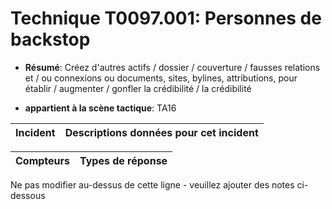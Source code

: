 # Technique T0097.001: Personnes de backstop

* **Résumé**: Créez d'autres actifs / dossier / couverture / fausses relations et / ou connexions ou documents, sites, bylines, attributions, pour établir / augmenter / gonfler la crédibilité / la crédibilité

* **appartient à la scène tactique**: TA16


|Incident |Descriptions données pour cet incident |
|-------- |-------------------- |



|Compteurs |Types de réponse |
|-------- |-------------- |


Ne pas modifier au-dessus de cette ligne - veuillez ajouter des notes ci-dessous